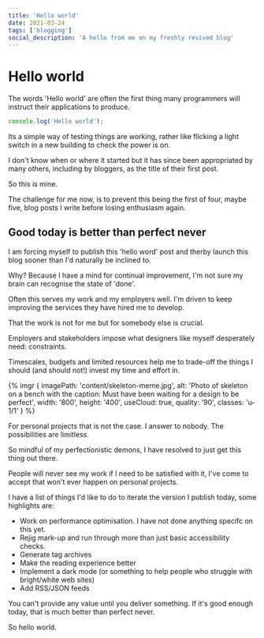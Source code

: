```yaml
---
title: 'Hello world'
date: 2021-03-24
tags: ['blogging']
social_description: 'A hello from me on my freshly revived blog'
---
```


# Hello world

The words 'Hello world' are often the first thing many programmers will instruct their applications to produce.

```js
console.log('Hello world');
```

Its a simple way of testing things are working, rather like flicking a light switch in a new building to check the power is on.

I don't know when or where it started but it has since been appropriated by many others, including by bloggers, as the title of their first post.

So this is mine.

The challenge for me now, is to prevent this being the first of four, maybe five, blog posts I write before losing enthusiasm again.

## Good today is better than perfect never

I am forcing myself to publish this 'hello word' post and therby launch this blog sooner than I'd naturally be inclined to.

Why? Because I have a mind for continual improvement, I'm not sure my brain can recognise the state of 'done'.

Often this serves my work and my employers well. I'm driven to keep improving the services they have hired me to develop.

That the work is not for me but for somebody else is crucial.

Employers and stakeholders impose what designers like myself desperately need: constraints.

Timescales, budgets and limited resources help me to trade-off the things I should (and should not!) invest my time and effort in.

{% imgr {
    imagePath: 'content/skeleton-meme.jpg',
    alt: 'Photo of skeleton on a bench with the caption: Must have been waiting for a design to be perfect',
    width: '800',
    height: '400',
    useCloud: true,
    quality: '90',
    classes: 'u-1/1'
  }
%}

For personal projects that is not the case. I answer to nobody. The possibilities are limitless.

So mindful of my perfectionistic demons, I have resolved to just get this thing out there.

People will never see my work if I need to be satisfied with it, I've come to accept that won't ever happen on personal projects.

I have a list of things I'd like to do to iterate the version I publish today, some highlights are:

- Work on performance optimisation. I have not done anything specifc on this yet.
- Rejig mark-up and run through more than just basic accessibility checks.
- Generate tag archives
- Make the reading experience better
- Implement a dark mode (or something to help people who struggle with bright/white web sites)
- Add RSS/JSON feeds

You can't provide any value until you deliver something. If it's good enough today, that is much better than perfect never.

So hello world.
